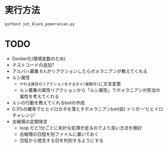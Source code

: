 # 実行方法
```
python3 jet_black_pomeranian.py
```

# TODO
- Docker化(環境変数のため)
- テストコードの追加?
- アルバハ募集 6人がリアクションしたらポメラニアンが教えてくれる
- ルシ属性
    - `やれる属性のリアクションをするポメ(複数可)`に文言変更
    - ルシ募集の属性リアクションから「ルシ属性」でポメラニアンが担当の属性を考えてくれる
- ルシの行動を教えてくれるbotの作成
- 0.3%の確率でヒヒイロカネを落とすポメラニアンbot(仮) トリガー'ヒヒイロチャレンジ'
- 古戦場の定期発言
    - loop だと1分ごとに余計な処理が走るのでより良い方法を検討
    - 古戦場の日程を別ファイルに置いておく
    - 日程から発言する日を判別するようにする
